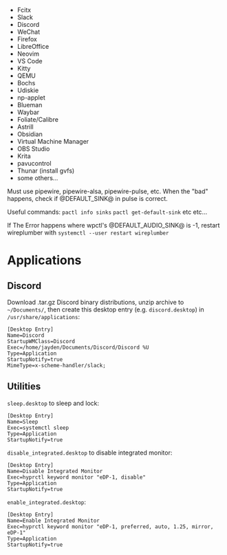 - Fcitx
 - Slack
 - Discord
 - WeChat
 - Firefox
 - LibreOffice
 - Neovim
 - VS Code
 - Kitty
 - QEMU
 - Bochs
 - Udiskie
 - np-applet
 - Blueman
 - Waybar
 - Foliate/Calibre
 - Astrill
 - Obsidian
 - Virtual Machine Manager
 - OBS Studio
 - Krita
 - pavucontrol
 - Thunar (install gvfs)
 - some others...

Must use pipewire, pipewire-alsa, pipewire-pulse, etc. When the "bad" happens, check if @DEFAULT_SINK@ in pulse is correct.

Useful commands: `pactl info sinks` `pactl get-default-sink` etc etc...

If The Error happens where wpctl's @DEFAULT_AUDIO_SINK@ is -1, restart wireplumber with `systemctl --user restart wireplumber`

# Applications

## Discord

Download .tar.gz Discord binary distributions, unzip archive to `~/Documents/`, then create this desktop entry (e.g. `discord.desktop`) in `/usr/share/applications`:
```
[Desktop Entry]
Name=Discord
StartupWMClass=Discord
Exec=/home/jayden/Documents/Discord/Discord %U
Type=Application
StartupNotify=true
MimeType=x-scheme-handler/slack;
```

## Utilities

`sleep.desktop` to sleep and lock:
```
[Desktop Entry]
Name=Sleep
Exec=systemctl sleep
Type=Application
StartupNotify=true
```

`disable_integrated.desktop` to disable integrated monitor:
```
[Desktop Entry]
Name=Disable Integrated Monitor
Exec=hyprctl keyword monitor "eDP-1, disable"
Type=Application
StartupNotify=true
```

`enable_integrated.desktop`:
```
[Desktop Entry]
Name=Enable Integrated Monitor
Exec=hyprctl keyword monitor "eDP-1, preferred, auto, 1.25, mirror, eDP-1"
Type=Application
StartupNotify=true
```
